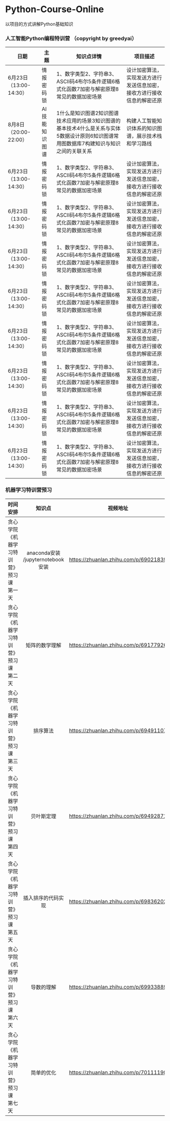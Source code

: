 # Python-Course-Online
以项目的方式讲解Python基础知识


### 人工智能Python编程特训营 （copyright by greedyai）  
|    日期  |    主题  |   知识点详情 | 项目描述  |
|---------|---------|---------|---------|
|6月23日（13:00-14:30） | 情报密码锁 |1、数字类型2、字符串3、ASCII码4布尔5条件逻辑6格式化函数7加密与解密原理8常见的数据加密场景|设计加密算法，实现发送方进行发送信息加密，接收方进行接收信息的解密还原|
|8月8日（20:00-22:00） | AI技能知识图谱 |1什么是知识图谱2知识图谱技术应用的场景3知识图谱的基本技术4什么是关系与实体5数据设计原则6知识图谱常用图数据库7构建知识与知识之间的关联关系|构建人工智能知识体系的知识图谱，展示技术栈和学习路线|
|6月23日（13:00-14:30） | 情报密码锁 |1、数字类型2、字符串3、ASCII码4布尔5条件逻辑6格式化函数7加密与解密原理8常见的数据加密场景|设计加密算法，实现发送方进行发送信息加密，接收方进行接收信息的解密还原|
|6月23日（13:00-14:30） | 情报密码锁 |1、数字类型2、字符串3、ASCII码4布尔5条件逻辑6格式化函数7加密与解密原理8常见的数据加密场景|设计加密算法，实现发送方进行发送信息加密，接收方进行接收信息的解密还原|
|6月23日（13:00-14:30） | 情报密码锁 |1、数字类型2、字符串3、ASCII码4布尔5条件逻辑6格式化函数7加密与解密原理8常见的数据加密场景|设计加密算法，实现发送方进行发送信息加密，接收方进行接收信息的解密还原|
|6月23日（13:00-14:30） | 情报密码锁 |1、数字类型2、字符串3、ASCII码4布尔5条件逻辑6格式化函数7加密与解密原理8常见的数据加密场景|设计加密算法，实现发送方进行发送信息加密，接收方进行接收信息的解密还原|
|6月23日（13:00-14:30） | 情报密码锁 |1、数字类型2、字符串3、ASCII码4布尔5条件逻辑6格式化函数7加密与解密原理8常见的数据加密场景|设计加密算法，实现发送方进行发送信息加密，接收方进行接收信息的解密还原|
|6月23日（13:00-14:30） | 情报密码锁 |1、数字类型2、字符串3、ASCII码4布尔5条件逻辑6格式化函数7加密与解密原理8常见的数据加密场景|设计加密算法，实现发送方进行发送信息加密，接收方进行接收信息的解密还原|
|6月23日（13:00-14:30） | 情报密码锁 |1、数字类型2、字符串3、ASCII码4布尔5条件逻辑6格式化函数7加密与解密原理8常见的数据加密场景|设计加密算法，实现发送方进行发送信息加密，接收方进行接收信息的解密还原|
|6月23日（13:00-14:30） | 情报密码锁 |1、数字类型2、字符串3、ASCII码4布尔5条件逻辑6格式化函数7加密与解密原理8常见的数据加密场景|设计加密算法，实现发送方进行发送信息加密，接收方进行接收信息的解密还原|

### 机器学习特训营预习 
|    时间安排  |    知识点 | 视频地址  |
|---------|:---------:|---------|
|贪心学院《机器学习特训营》预习课 第一天 |anaconda安装 /jupyternotebook安装|https://zhuanlan.zhihu.com/p/69021839|
|贪心学院《机器学习特训营》预习课 第二天|矩阵的数学理解|https://zhuanlan.zhihu.com/p/69177926|
|贪心学院《机器学习特训营》预习课 第三天|排序算法|https://zhuanlan.zhihu.com/p/69491107|
|贪心学院《机器学习特训营》预习课 第四天|贝叶斯定理|https://zhuanlan.zhihu.com/p/69492871|
|贪心学院《机器学习特训营》预习课 第五天|插入排序的代码实现|https://zhuanlan.zhihu.com/p/69836202|
|贪心学院《机器学习特训营》预习课 第六天|导数的理解|https://zhuanlan.zhihu.com/p/69933889|
|贪心学院《机器学习特训营》预习课 第七天|简单的优化|https://zhuanlan.zhihu.com/p/70111190|
